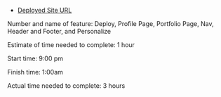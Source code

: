 - [Deployed Site URL](https://noor-new-portfolio.netlify.app/)

Number and name of feature: Deploy, Profile Page,  Portfolio Page, Nav, Header and Footer, and
Personalize

Estimate of time needed to complete: 1 hour

Start time: 9:00 pm

Finish time: 1:00am

Actual time needed to complete: 3 hours
